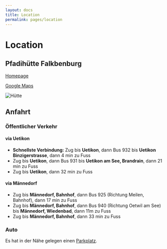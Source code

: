 ```yaml
---
layout: docs
title: Location
permalink: pages/location
---
```


# Location

## Pfadihütte Falkbenburg

[Homepage](http://www.pfadihuette-falkenburg.ch/)

[Google Maps](https://www.google.com/maps/place/Pfadiheim+Falkenburg/@47.2652552,8.6921308,15z/data=!4m12!1m6!3m5!1s0x479aaff042a89825:0x689757cac54fa1c5!2sPfadih%C3%BCtte+Falkenburg!8m2!3d47.2652555!4d8.7008856!3m4!1s0x0:0x7c67552d1618534!8m2!3d47.2677856!4d8.6941954)

![Hütte](http://www.pfadihuette-falkenburg.ch/wp-content/uploads/2015/01/Gesamtsicht-Sommer.jpg)

## Anfahrt

### Öffentlicher Verkehr

#### via Uetikon

* **Schnellste Verbindung:** Zug bis **Uetikon**, dann Bus 932 bis **Uetikon Binzigerstrasse**, dann 4 min zu Fuss
* Zug bis **Uetikon**, dann Bus 931 bis **Uetikon am See, Brandrain**, dann 21 min zu Fuss
* Zug bis **Uetikon**, dann 32 min zu Fuss


#### via Männedorf

* Zug bis **Männedorf, Bahnhof**, dann Bus 925 (Richtung Meilen, Bahnhof), dann 17 min zu Fuss
* Zug bis **Männedorf, Bahnhof**, dann Bus 940 (Richtung Oetwil am See) bis **Männedorf, Wiedenbad**, dann 11m zu Fuss
* Zug bis **Männedorf, Bahnhof**, dann 33 min zu Fuss

### Auto

Es hat in der Nähe gelegen einen [Parkplatz](https://www.google.com/maps/@47.266299,8.6955568,343m/data=!3m1!1e3).
